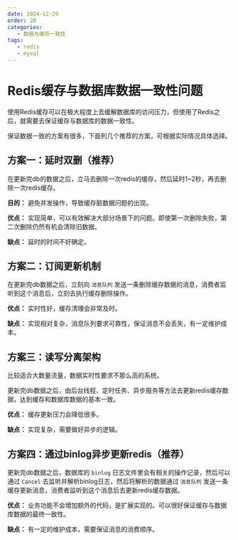 ```yaml
---
date: 2024-12-29
order: 20
categories:
   - 数据与缓存一致性
tags:
   - redis
   - mysql
---
```


# Redis缓存与数据库数据一致性问题

使用Redis缓存可以在极大程度上去缓解数据库的访问压力，但使用了Redis之后，就需要去保证缓存与数据库的数据一致性。

保证数据一致的方案有很多，下面列几个推荐的方案，可根据实际情况具体选择。

## 方案一：延时双删（推荐）

在更新完db的数据之后，立马去删除一次redis的缓存，然后延时1~2秒，再去删除一次redis缓存。

**目的：** 避免并发操作，导致缓存脏数据问题的出现。

**优点：** 实现简单，可以有效解决大部分场景下的问题。即使第一次删除失败，第二次删除仍然有机会清除旧数据。

**缺点：** 延时的时间不好确定。



## 方案二：订阅更新机制

在更新完db数据之后，立刻向 `消息队列` 发送一条删除缓存数据的消息，消费者监听到这个消息后，立刻去执行缓存删除操作。

**优点：** 实时性好，缓存清理会非常及时。

**缺点：** 实现相对复杂，消息队列要求可靠性，保证消息不会丢失，有一定维护成本。



## 方案三：读写分离架构

比较适合大数量流量，数据实时性要求不那么高的系统。

更新完db数据之后，由后台线程、定时任务、异步服务等方法去更新redis缓存数据，达到缓存和数据库数据的基本一致。

**优点：** 缓存更新压力会降低很多。

**缺点：** 实现复杂，需要做好异步的逻辑。



## 方案四：通过binlog异步更新redis（推荐）

更新完db数据之后，数据库的 `binlog` 日志文件里会有相关的操作记录，然后可以通过 `Cancel` 去监听并解析binlog日志，然后将解析的数据通过 `消息队列` 发送一条缓存更新消息，消费者监听到这个消息后去更新redis缓存数据。

**优点：** 业务功能不会增加额外的代码，是扩展实现的。可以很好保证缓存与数据库数据的最终一致性。

**缺点：** 有一定的维护成本，需要保证消息的消费顺序。

